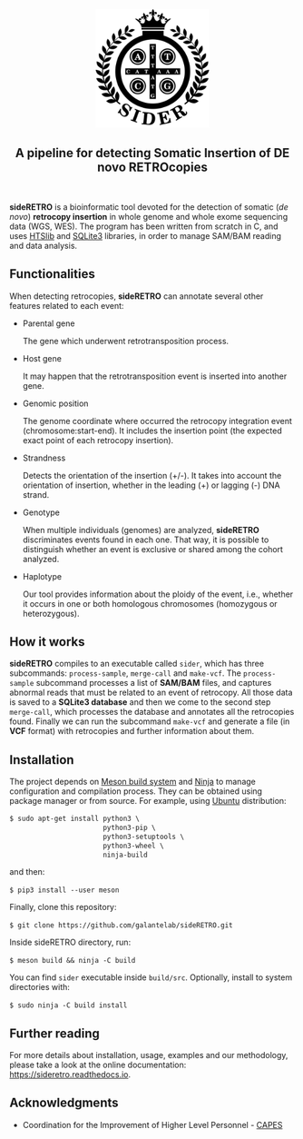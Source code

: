 <p align="center"><a href="https://sideretro.readthedocs.io/en/latest/?badge=latest"><img src="docs/images/logo_sideRETRO.png" alt="sideRETRO" width="200"></a></p>
<h2 align="center">A pipeline for detecting Somatic Insertion of DE novo RETROcopies</h2>

<p align="center">
  <a href="https://travis-ci.org/galantelab/sideRETRO"><img alt="" src="https://travis-ci.org/galantelab/sideRETRO.svg?branch=master" align="center"></a>
  <a href="https://sideretro.readthedocs.io/en/latest/?badge=latest"><img alt="" src="https://readthedocs.org/projects/sideretro/badge/?version=latest" align="center"></a>
  <a href="https://coveralls.io/github/galantelab/sideRETRO?branch=master"><img alt="" src="https://coveralls.io/repos/github/galantelab/sideRETRO/badge.svg?branch=master" align="center"></a>
  <a href="https://hub.docker.com/r/galantelab/sider"><img alt="" src="https://img.shields.io/docker/cloud/build/galantelab/sider?color=blue" align="center"></a>
</p>

**sideRETRO** is a bioinformatic tool devoted for the detection of somatic (*de novo*) **retrocopy insertion**
in whole genome and whole exome sequencing data (WGS, WES). The program has been written from scratch in C, and
uses [HTSlib](http://www.htslib.org/) and [SQLite3](https://www.sqlite.org) libraries, in order to manage
SAM/BAM reading and data analysis.

## Functionalities

When detecting retrocopies, **sideRETRO** can annotate several other features related to each event:

* Parental gene

   The gene which underwent retrotransposition process.

* Host gene

   It may happen that the retrotransposition event is inserted into another gene.

* Genomic position

   The genome coordinate where occurred the retrocopy integration event (chromosome:start-end).
   It includes the insertion point (the expected exact point of each retrocopy insertion).

* Strandness

   Detects the orientation of the insertion (+/-). It takes into account the orientation of insertion,
   whether in the leading (+) or lagging (-) DNA strand.

* Genotype

   When multiple individuals (genomes) are analyzed, **sideRETRO** discriminates events found in each one.
   That way, it is possible to distinguish whether an event is exclusive or shared among the cohort analyzed.

* Haplotype

   Our tool provides information about the ploidy of the event, i.e., whether it occurs in one or both homologous
   chromosomes (homozygous or heterozygous).

## How it works

**sideRETRO** compiles to an executable called `sider`, which has three subcommands: `process-sample`, `merge-call`
and `make-vcf`. The `process-sample` subcommand processes a list of **SAM/BAM** files, and captures abnormal reads
that must be related to an event of retrocopy. All those data is saved to a **SQLite3 database** and then we come
to the second step `merge-call`, which processes the database and annotates all the retrocopies found. Finally we
can run the subcommand `make-vcf` and generate a file (in **VCF** format) with retrocopies and further information
about them. 

## Installation

The project depends on [Meson build system](https://mesonbuild.com) and [Ninja](https://github.com/ninja-build/ninja)
to manage configuration and compilation process. They can be obtained using package manager or from source. For example,
using [Ubuntu](https://ubuntu.com) distribution:

```
$ sudo apt-get install python3 \
                       python3-pip \
                       python3-setuptools \
                       python3-wheel \
                       ninja-build
```

and then:

`$ pip3 install --user meson`

Finally, clone this repository:

`$ git clone https://github.com/galantelab/sideRETRO.git`

Inside sideRETRO directory, run:

`$ meson build && ninja -C build`

You can find `sider` executable inside `build/src`. Optionally, install to system directories with:

`$ sudo ninja -C build install`

## Further reading

For more details about installation, usage, examples and our methodology, please take a look at the
online documentation: <https://sideretro.readthedocs.io>.

## Acknowledgments

- Coordination for the Improvement of Higher Level Personnel - [CAPES](http://www.capes.gov.br/)
